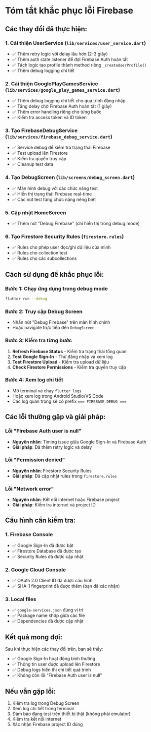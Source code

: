 # Tóm tắt khắc phục lỗi Firebase

## Các thay đổi đã thực hiện:

### 1. Cải thiện UserService (`lib/services/user_service.dart`)
- ✅ Thêm retry logic với delay lâu hơn (2-3 giây)
- ✅ Thêm auth state listener để đợi Firebase Auth hoàn tất
- ✅ Tách logic tạo profile thành method riêng `_createUserProfile()`
- ✅ Thêm debug logging chi tiết

### 2. Cải thiện GooglePlayGamesService (`lib/services/google_play_games_service.dart`)
- ✅ Thêm debug logging chi tiết cho quá trình đăng nhập
- ✅ Tăng delay chờ Firebase Auth hoàn tất (1 giây)
- ✅ Thêm error handling riêng cho từng bước
- ✅ Kiểm tra access token và ID token

### 3. Tạo FirebaseDebugService (`lib/services/firebase_debug_service.dart`)
- ✅ Service debug để kiểm tra trạng thái Firebase
- ✅ Test upload lên Firestore
- ✅ Kiểm tra quyền truy cập
- ✅ Cleanup test data

### 4. Tạo DebugScreen (`lib/screens/debug_screen.dart`)
- ✅ Màn hình debug với các chức năng test
- ✅ Hiển thị trạng thái Firebase real-time
- ✅ Các nút test từng chức năng riêng biệt

### 5. Cập nhật HomeScreen
- ✅ Thêm nút "Debug Firebase" (chỉ hiển thị trong debug mode)

### 6. Tạo Firestore Security Rules (`firestore.rules`)
- ✅ Rules cho phép user đọc/ghi dữ liệu của mình
- ✅ Rules cho collection test
- ✅ Rules cho các subcollections

## Cách sử dụng để khắc phục lỗi:

### Bước 1: Chạy ứng dụng trong debug mode
```bash
flutter run --debug
```

### Bước 2: Truy cập Debug Screen
- Nhấn nút "Debug Firebase" trên màn hình chính
- Hoặc navigate trực tiếp đến `DebugScreen`

### Bước 3: Kiểm tra từng bước
1. **Refresh Firebase Status** - Kiểm tra trạng thái tổng quan
2. **Test Google Sign-In** - Thử đăng nhập và xem log
3. **Test Firestore Upload** - Kiểm tra upload dữ liệu
4. **Check Firestore Permissions** - Kiểm tra quyền truy cập

### Bước 4: Xem log chi tiết
- Mở terminal và chạy `flutter logs`
- Hoặc xem log trong Android Studio/VS Code
- Các log quan trọng sẽ có prefix `=== FIREBASE DEBUG ===`

## Các lỗi thường gặp và giải pháp:

### Lỗi "Firebase Auth user is null"
- **Nguyên nhân**: Timing issue giữa Google Sign-In và Firebase Auth
- **Giải pháp**: Đã thêm retry logic và delay

### Lỗi "Permission denied"
- **Nguyên nhân**: Firestore Security Rules
- **Giải pháp**: Đã cập nhật rules trong `firestore.rules`

### Lỗi "Network error"
- **Nguyên nhân**: Kết nối internet hoặc Firebase project
- **Giải pháp**: Kiểm tra internet và project ID

## Cấu hình cần kiểm tra:

### 1. Firebase Console
- ✅ Google Sign-In đã được bật
- ✅ Firestore Database đã được tạo
- ✅ Security Rules đã được cập nhật

### 2. Google Cloud Console
- ✅ OAuth 2.0 Client ID đã được cấu hình
- ✅ SHA-1 fingerprint đã được thêm (bạn đã xác nhận)

### 3. Local files
- ✅ `google-services.json` đúng vị trí
- ✅ Package name khớp giữa các file
- ✅ Dependencies đã được cập nhật

## Kết quả mong đợi:

Sau khi thực hiện các thay đổi trên, bạn sẽ thấy:
- ✅ Google Sign-In hoạt động bình thường
- ✅ Thông tin user được upload lên Firestore
- ✅ Debug logs hiển thị chi tiết quá trình
- ✅ Không còn lỗi "Firebase Auth user is null"

## Nếu vẫn gặp lỗi:

1. Kiểm tra log trong Debug Screen
2. Xem log chi tiết trong terminal
3. Đảm bảo đang test trên thiết bị thật (không phải emulator)
4. Kiểm tra kết nối internet
5. Xác nhận Firebase project ID đúng 